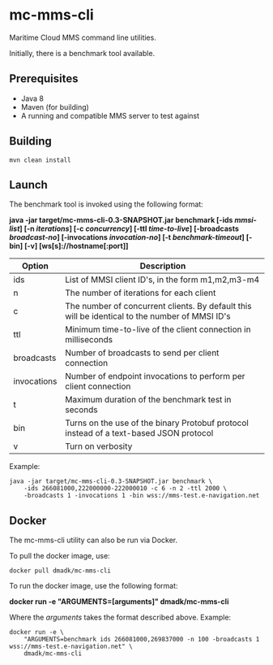 mc-mms-cli
==========================

Maritime Cloud MMS command line utilities.

Initially, there is a benchmark tool available.

## Prerequisites

* Java 8
* Maven (for building)
* A running and compatible MMS server to test against

## Building ##

    mvn clean install

## Launch
The benchmark tool is invoked using the following format:

**java -jar target/mc-mms-cli-0.3-SNAPSHOT.jar benchmark 
  [-ids *mmsi-list*]  [-n *iterations*] [-c *concurrency*] [-ttl *time-to-live*] 
  [-broadcasts *broadcast-no*] [-invocations *invocation-no*] [-t *benchmark-timeout*] 
  [-bin] [-v] [ws[s]://hostname[:port]]**
    
| Option      | Description |
| ----------- | ------------|
| ids         | List of MMSI client ID's, in the form m1,m2,m3-m4 |
| n           | The number of iterations for each client |
| c           | The number of concurrent clients. By default this will be identical to the number of MMSI ID's |
| ttl         | Minimum time-to-live of the client connection in milliseconds |
| broadcasts  | Number of broadcasts to send per client connection |
| invocations | Number of endpoint invocations to perform per client connection |
| t           | Maximum duration of the benchmark test in seconds |
| bin         | Turns on the use of the binary Protobuf protocol instead of a text-based JSON protocol |
| v           | Turn on verbosity |


Example:

    java -jar target/mc-mms-cli-0.3-SNAPSHOT.jar benchmark \
        -ids 266081000,222000000-222000010 -c 6 -n 2 -ttl 2000 \
        -broadcasts 1 -invocations 1 -bin wss://mms-test.e-navigation.net
    
## Docker

The mc-mms-cli utility can also be run via Docker.

To pull the docker image, use:

    docker pull dmadk/mc-mms-cli

To run the docker image, use the following format:

**docker run -e "ARGUMENTS=[arguments]"  dmadk/mc-mms-cli**

Where the *arguments* takes the format described above. Example:

    docker run -e \
        "ARGUMENTS=benchmark ids 266081000,269837000 -n 100 -broadcasts 1 wss://mms-test.e-navigation.net" \
        dmadk/mc-mms-cli
